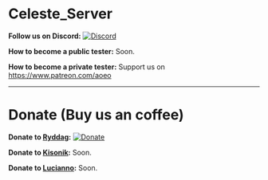 # Celeste_Server

**Follow us on Discord:** [![Discord](https://img.shields.io/discord/234105032381825024.svg)]()

**How to become a public tester:** Soon.

**How to become a private tester:** Support us on https://www.patreon.com/aoeo

---------------------------------------------------------------------------------------------------------------

# Donate (Buy us an coffee)

**Donate to [Ryddag](https://github.com/orgs/ProjectCeleste/people/Ryddag):** [![Donate](https://img.shields.io/badge/Donate-PayPal-green.svg)](https://www.paypal.com/cgi-bin/webscr?cmd=_s-xclick&hosted_button_id=UJDJK24W5VUDW)

**Donate to [Kisonik](https://github.com/orgs/ProjectCeleste/people/kisonik):** Soon.

**Donate to [Lucianno](https://github.com/orgs/ProjectCeleste/people/luciano7):** Soon.

